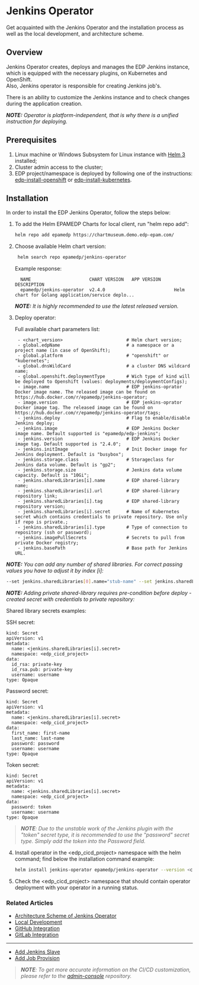 # Jenkins Operator

Get acquainted with the Jenkins Operator and the installation process as well as the local development, 
and architecture scheme.

## Overview

Jenkins Operator creates, deploys and manages the EDP Jenkins instance, which is equipped with the necessary plugins, on Kubernetes and OpenShift.  
Also, Jenkins operator is responsible for creating Jenkins job's.

There is an ability to customize the Jenkins instance and to check changes during the application creation.

_**NOTE:** Operator is platform-independent, that is why there is a unified instruction for deploying._

## Prerequisites
1. Linux machine or Windows Subsystem for Linux instance with [Helm 3](https://helm.sh/docs/intro/install/) installed;
2. Cluster admin access to the cluster;
3. EDP project/namespace is deployed by following one of the instructions: [edp-install-openshift](https://github.com/epam/edp-install/blob/master/documentation/openshift_install_edp.md#edp-project) or [edp-install-kubernetes](https://github.com/epam/edp-install/blob/master/documentation/kubernetes_install_edp.md#edp-namespace).

## Installation
In order to install the EDP Jenkins Operator, follow the steps below:

1. To add the Helm EPAMEDP Charts for local client, run "helm repo add":
     ```bash
     helm repo add epamedp https://chartmuseum.demo.edp-epam.com/
     ```
2. Choose available Helm chart version:
    ```bash
     helm search repo epamedp/jenkins-operator
    ```
   Example response:
   ```
     NAME                      CHART VERSION   APP VERSION     DESCRIPTION
     epamedp/jenkins-operator  v2.4.0                          Helm chart for Golang application/service deplo...
     ```

    _**NOTE:** It is highly recommended to use the latest released version._

3. Deploy operator:

    Full available chart parameters list:
    ```
     - <chart_version>                        # Helm chart version;
     - global.edpName                         # a namespace or a project name (in case of OpenShift);
     - global.platform                        # "openshift" or "kubernetes";
     - global.dnsWildCard                     # a cluster DNS wildcard name;
     - global.openshift.deploymentType        # Wich type of kind will be deployed to Openshift (values: deployments/deploymentConfigs);
     - image.name                             # EDP jenkins-oprator Docker image name. The released image can be found on https://hub.docker.com/r/epamedp/jenkins-operator;
     - image.version                          # EDP jenkins-oprator Docker image tag. The released image can be found on https://hub.docker.com/r/epamedp/jenkins-operator/tags;
     - jenkins.deploy                         # Flag to enable/disable Jenkins deploy;
     - jenkins.image                          # EDP Jenkins Docker image name. Default supported is "epamedp/edp-jenkins";
     - jenkins.version                        # EDP Jenkins Docker image tag. Default supported is "2.4.0";
     - jenkins.initImage                      # Init Docker image for Jenkins deployment. Default is "busybox";
     - jenkins.storage.class                  # Storageclass for Jenkins data volume. Default is "gp2";
     - jenkins.storage.size                   # Jenkins data volume capacity. Default is "10Gi";
     - jenkins.sharedLibraries[i].name        # EDP shared-library name;
     - jenkins.sharedLibraries[i].url         # EDP shared-library repository link;
     - jenkins.sharedLibraries[i].tag         # EDP shared-library repository version;
     - jenkins.sharedLibraries[i].secret      # Name of Kubernetes secret which contains credentials to private repository. Use only if repo is private.;
     - jenkins.sharedLibraries[i].type        # Type of connection to repository (ssh or password);
     - jenkins.imagePullSecrets               # Secrets to pull from private Docker registry;
     - jenkins.basePath                       # Base path for Jenkins URL.
    ```

_**NOTE:** You can add any number of shared libraries. For correct passing values you have to adjust it by index [i]:_

   ```bash
   --set jenkins.sharedLibraries[0].name="stub-name" --set jenkins.sharedLibraries[0].url="stub-url" --set jenkins.sharedLibraries[0].tag="stub-tag" --set jenkins.sharedLibraries[0].secret="stub-secret-name" --set jenkins.sharedLibraries[0].type="ssh"
   ```

_**NOTE:** Adding private shared-library requires pre-condition before deploy - created secret with credentials to private repository:_

Shared library secrets examples:

SSH secret:
   ```
   kind: Secret
   apiVersion: v1
   metadata:
     name: <jenkins.sharedLibraries[i].secret>
     namespace: <edp_cicd_project>
   data:
     id_rsa: private-key
     id_rsa.pub: private-key
     username: username
   type: Opaque
  ```

Password secret:
   ```
   kind: Secret
   apiVersion: v1
   metadata:
     name: <jenkins.sharedLibraries[i].secret>
     namespace: <edp_cicd_project>
   data:
     first_name: first-name
     last_name: last-name
     password: password
     username: username
   type: Opaque
  ```

Token secret:
   ```
   kind: Secret
   apiVersion: v1
   metadata:
     name: <jenkins.sharedLibraries[i].secret>
     namespace: <edp_cicd_project>
   data:
     password: token
     username: username
   type: Opaque
  ```
>_**NOTE**: Due to the unstable work of the Jenkins plugin with the "token" secret type, it is recommended to use the "password" secret type. Simply add the token into the Password field._

4. Install operator in the <edp_cicd_project> namespace with the helm command; find below the installation command example:
    ```bash
    helm install jenkins-operator epamedp/jenkins-operator --version <chart_version> --namespace <edp_cicd_project> --set name=jenkins-operator --set global.edpName=<edp_cicd_project> --set global.platform=<platform_type> --set global.dnsWildCard=<cluster_DNS_wildcard>
    ```
5. Check the <edp_cicd_project> namespace that should contain operator deployment with your operator in a running status.

### Related Articles
* [Architecture Scheme of Jenkins Operator](documentation/arch.md)
* [Local Development](documentation/local-development.md)
* [GitHub Integration](https://github.com/epam/edp-admin-console/blob/master/documentation/github-integration.md#github-integration)
* [GitLab Integration](https://github.com/epam/edp-admin-console/blob/master/documentation/gitlab-integration.md#gitlab-integration)
---
* [Add Jenkins Slave](documentation/add-jenkins-slave.md) 
* [Add Job Provision](documentation/add-job-provision.md)

>_**NOTE**: To get more accurate information on the CI/CD customization, please refer to the [admin-console](https://github.com/epam/edp-admin-console/tree/master#edp-admin-console) repository._

